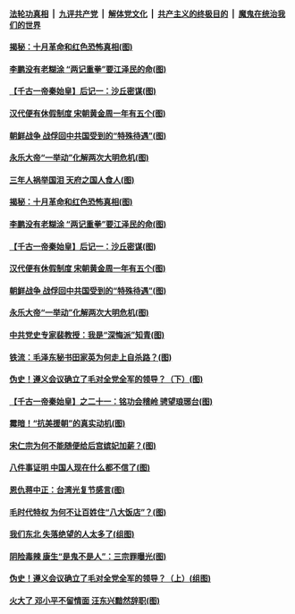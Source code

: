 ####  [法轮功真相](../../../../basic/blob/master/README.md?t=10300832) &nbsp;|&nbsp; [九评共产党](../../../../9ping.md/blob/master/README.md?t=10300832) &nbsp;|&nbsp; [解体党文化](../../../../jtdwh.md/blob/master/README.md?t=10300832)  &nbsp;|&nbsp; [共产主义的终极目的](../../../../gczydzjmd.md/blob/master/README.md?t=10300832) &nbsp;|&nbsp; [魔鬼在统治我们的世界](../../../../mgztzwmdsj.md/blob/master/README.md?t=10300832) 

#### [揭秘：十月革命和红色恐怖真相(图)](../pages/p6/950287.md?t=10300832) 

#### [李鹏没有老糊涂 “两记重拳”要江泽民的命(图)](../pages/p6/950230.md?t=10300832) 

#### [【千古一帝秦始皇】后记一：沙丘密谋(图)](../pages/p6/948597.md?t=10300832) 

#### [汉代便有休假制度 宋朝黄金周一年有五个(图)](../pages/p6/950284.md?t=10300832) 

#### [朝鲜战争 战俘回中共国受到的“特殊待遇”(图)](../pages/p6/950384.md?t=10300832) 

#### [永乐大帝“一举动”化解两次大明危机(图)](../pages/p6/950232.md?t=10300832) 

#### [三年人祸举国泪 天府之国人食人(图)](../pages/p6/941024.md?t=10300832) 

#### [揭秘：十月革命和红色恐怖真相(图)](../pages/p6/950287.md?t=10300832) 

#### [李鹏没有老糊涂 “两记重拳”要江泽民的命(图)](../pages/p6/950230.md?t=10300832) 

#### [【千古一帝秦始皇】后记一：沙丘密谋(图)](../pages/p6/948597.md?t=10300832) 

#### [汉代便有休假制度 宋朝黄金周一年有五个(图)](../pages/p6/950284.md?t=10300832) 

#### [朝鲜战争 战俘回中共国受到的“特殊待遇”(图)](../pages/p6/950384.md?t=10300832) 

#### [永乐大帝“一举动”化解两次大明危机(图)](../pages/p6/950232.md?t=10300832) 

#### [中共党史专家裴教授：我是“深悔派”知青(图)](../pages/p6/949565.md?t=10300832) 

#### [铁流：毛泽东秘书田家英为何走上自杀路？(图)](../pages/p6/941023.md?t=10300832) 

#### [伪史！遵义会议确立了毛对全党全军的领导？（下）(图)](../pages/p6/949961.md?t=10300832) 

#### [【千古一帝秦始皇】之二十一：铭功会稽岭 骋望琅琊台(图)](../pages/p6/948595.md?t=10300832) 

#### [霉暗！“抗美援朝”的真实动机(图)](../pages/p6/950294.md?t=10300832) 

#### [宋仁宗为何不能随便给后宫嫔妃加薪？(图)](../pages/p6/949827.md?t=10300832) 

#### [八件事证明 中国人现在什么都不信了(图)](../pages/p6/950204.md?t=10300832) 

#### [恩仇蒋中正：台湾光复节感言(图)](../pages/p6/948697.md?t=10300832) 

#### [毛时代特权 为何不让百姓住“八大饭店”？(图)](../pages/p6/949566.md?t=10300832) 

#### [我们东北 失落绝望的人太多了(组图)](../pages/p6/950202.md?t=10300832) 

#### [阴险毒辣 康生“是鬼不是人”：三宗罪曝光(图)](../pages/p6/948675.md?t=10300832) 

#### [伪史！遵义会议确立了毛对全党全军的领导？（上）(组图)](../pages/p6/949957.md?t=10300832) 

#### [火大了 邓小平不留情面 汪东兴黯然辞职(图)](../pages/p6/948663.md?t=10300832) 

